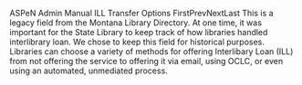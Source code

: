 ASPeN Admin Manual
ILL Transfer Options
FirstPrevNextLast
This is a legacy field from the Montana Library Directory.  At one time, it was important for the State Library to keep track of how libraries handled interlibrary loan.  We chose to keep this field for historical purposes.  Libraries can choose a variety of methods for offering Interlibary Loan (ILL) from not offering the service to offering it via email, using OCLC, or even using an automated, unmediated process.
